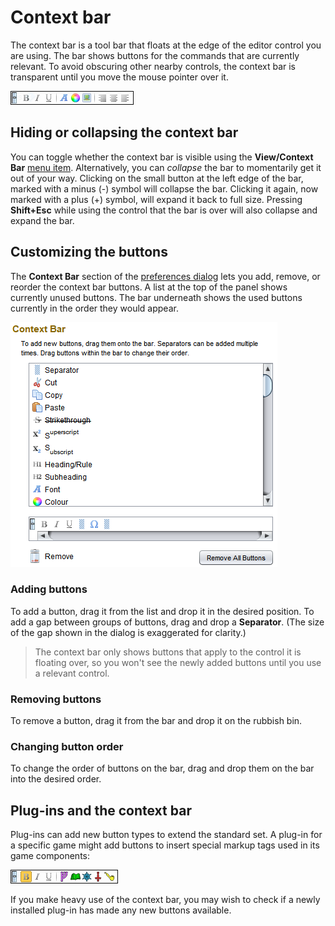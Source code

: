 # Context bar

The context bar is a tool bar that floats at the edge of the editor control you are using. The bar shows buttons for the commands that are currently relevant. To avoid obscuring other nearby controls, the context bar is transparent until you move the mouse pointer over it.

![example context bar configuration](images/context-bar.png)

## Hiding or collapsing the context bar

You can toggle whether the context bar is visible using the **View/Context Bar** [menu item](um-ui-menu.md). Alternatively, you can *collapse* the bar to momentarily get it out of your way. Clicking on the small button at the left edge of the bar, marked with a minus (-) symbol will collapse the bar. Clicking it again, now marked with a plus (+) symbol, will expand it back to full size. Pressing **Shift+Esc** while using the control that the bar is over will also collapse and expand the bar.

## Customizing the buttons

The **Context Bar** section of the [preferences dialog](um-ui-preferences.md) lets you add, remove, or reorder the context bar buttons. A list at the top of the panel shows currently unused buttons. The bar underneath shows the used buttons currently in the order they would appear.

![the context bar editing controls](images/context-bar-editor.png)

### Adding buttons

To add a button, drag it from the list and drop it in the desired position. To add a gap between groups of buttons, drag and drop a **Separator**. (The size of the gap shown in the dialog is exaggerated for clarity.)

> The context bar only shows buttons that apply to the control it is floating over, so you won't see the newly added buttons until you use a relevant control.

### Removing buttons

To remove a button, drag it from the bar and drop it on the rubbish bin.

### Changing button order

To change the order of buttons on the bar, drag and drop them on the bar into the desired order.

## Plug-ins and the context bar

Plug-ins can add new button types to extend the standard set. A plug-in for a specific game might add buttons to insert special markup tags used in its game components:

![](images/context-bar-for-game.png)

If you make heavy use of the context bar, you may wish to check if a newly installed plug-in has made any new buttons available.